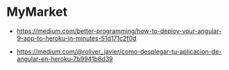 # MyMarket

- https://medium.com/better-programming/how-to-deploy-your-angular-9-app-to-heroku-in-minutes-51d171c2f0d

- https://medium.com/@roliver_javier/como-desplegar-tu-aplicacion-de-angular-en-heroku-7b9941b6d39
